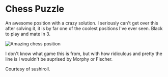 # Chess Puzzle

An awesome position with a crazy solution. I seriously can't get over this
after solving it, it is by far one of the coolest positions I've ever seen.
Black to play and mate in 3.

![Amazing chess position](assets/favorite-position.jpg)

I don't know what game this is from, but with how ridiculous and pretty the
line is I wouldn't be suprised by Morphy or Fischer.

Courtesy of sushiroll.
